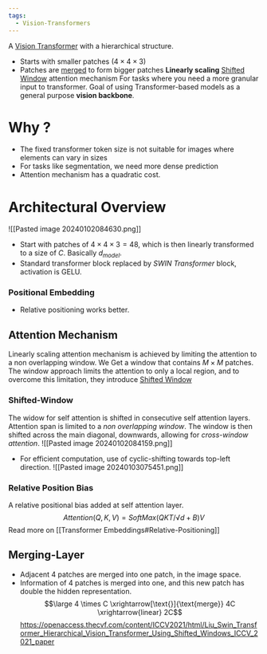 ```yaml
---
tags:
  - Vision-Transformers
---
```

A [Vision Transformer](ViT.md) with a hierarchical structure.
- Starts with smaller patches $(4\times4\times3)$
- Patches are [merged](SWIN#Merging-Layer) to form bigger patches
**Linearly scaling** [Shifted Window](SWIN#Shifted-Window) attention mechanism
For tasks where you need a more granular input to transformer. Goal of using Transformer-based models as a general purpose **vision backbone**.
# Why ?
- The fixed transformer token size is not suitable for images where elements can vary in sizes
- For tasks like segmentation, we need more dense prediction
- Attention mechanism has a quadratic cost.
# Architectural Overview
![[Pasted image 20240102084630.png]]
- Start with patches of $4 \times 4 \times 3 = 48$, which is then linearly transformed to a size of $C$. Basically $d_{model}$.
- Standard transformer block replaced by *SWIN Transformer* block, activation is GELU.
### Positional Embedding
- Relative positioning works better.
## Attention Mechanism
Linearly scaling attention mechanism is achieved by limiting the attention to a non overlapping window. We Get a window that contains $M \times M$ patches.
The window approach limits the attention to only a local region, and to overcome this limitation, they introduce [Shifted Window](SWIN#Shifted-Window)
### Shifted-Window
The widow for self attention is shifted in consecutive self attention layers.
Attention span is limited to a *non overlapping window*. The window is then shifted across the main diagonal, downwards, allowing for *cross-window attention*.
![[Pasted image 20240102084159.png]]
- For efficient computation, use of cyclic-shifting towards top-left direction.
![[Pasted image 20240103075451.png]]
### Relative Position Bias
A relative positional bias added at self attention layer.
$$Attention(Q, K, V ) = SoftMax(QKT / √ d + B)V$$
Read more on [[Transformer Embeddings#Relative-Positioning]]
## Merging-Layer
- Adjacent 4 patches are merged into one patch, in the image space.
- Information of 4 patches is merged into one, and this new patch has double the hidden representation.
$$\large 4 \times C \xrightarrow[\text{}]{\text{merge}} 4C \xrightarrow{linear} 2C$$
https://openaccess.thecvf.com/content/ICCV2021/html/Liu_Swin_Transformer_Hierarchical_Vision_Transformer_Using_Shifted_Windows_ICCV_2021_paper